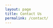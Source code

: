```yaml
---
layout: page
title: Contact Us
permalink: /contact/
---
```


<head>
    <title>Example form</title>
    <style type="text/css">
    .container {
        width: 500px;
        clear: both;
    }
    .container input {
        width: 100%;
        clear: both;
    }
    .container2 {
        width: 20px;
        clear: both;
    }

    </style>
</head>

<br>
<h1 style="color:blue;"> Contact Us </h1>
Currently you are working out our page for both Dynamians and Dynamic Stores. 
However, if you want to join us or keep you updated, you can subscribe us and we 
will send you the latest update.


<!-- Simple Form https://getsimpleform.com -->
<form action="https://getsimpleform.com/messages?form_api_token=2aa27ab464ae307cb6508c36c81ed5be" method="post">
  <!-- the redirect_to is optional, the form will redirect to the referrer on submission -->
  <input type='hidden' name='redirect_to' value='http://localhost:4000/' />
  <!-- all your input fields here.... -->
  <table style="width:100%">
	  <col width="100px" />
	  <col width="150px" />
	  <font color="red">* Required Information</font>
	  <tr>
		<td> First Name:<font color="red">*</font> </td>
		<td> <input type='text' align="left" name='First Name: ' size="30" required/> </td>		
	  </tr>
	  <tr>
		<td> Last Name:<font color="red">*</font> </td>
		<td> <input type='text' align="right" name='Last Name: ' size="30" required/> </td>		
	  </tr>
	  <tr>
		<td> Gender: </td>
		<td> <input type="radio" name="Gender: " value="Male"> Male 
			 <input type="radio" name="Gender: " value="Female"> Female 
			 <input type="radio" name="Gender: " value="Other"> Other </td>		
	  </tr>
	  <!--
	  <tr>
		<td> Age: </td>
		<td> <input type='text' align="right" name='Age: ' size="5"/> </td>		
	  </tr>
	  -->
	  <tr>
		<td> Email:<font color="red">*</font> </td>
		<td> <input type='text' align="right" name='Email: ' size="30" required/> </td>		
	  </tr>
	  <tr>
		<td> Message: </td>
		<td> <textarea rows="4" cols="25" name="Message: " > Enter text here... </textarea> </td>		
	  </tr>
  </table>
  <input type='submit' value='Submit' />
</form>

